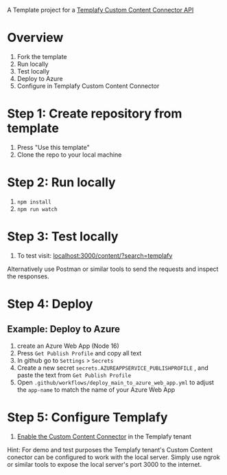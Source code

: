 A Template project for a [Templafy Custom Content Connector API](https://support.templafy.com/hc/en-us/articles/4688349602077)


# Overview

1. Fork the template
1. Run locally
1. Test locally
1. Deploy to Azure 
1. Configure in Templafy Custom Content Connector

# Step 1: Create repository from template
1. Press "Use this template"
1. Clone the repo to your local machine

# Step 2: Run locally

1. `npm install`
2. `npm run watch` 

# Step 3: Test locally

1. To test visit: [localhost:3000/content/?search=templafy](http://localhost:3000/content/?search=templafy)

Alternatively use Postman or similar tools to send the requests and inspect the responses.

# Step 4: Deploy 

## Example: Deploy to Azure

1. create an Azure Web App (Node 16)
1. Press `Get Publish Profile` and copy all text
1. In github go to `Settings` > `Secrets`
1. Create a new secret `secrets.AZUREAPPSERVICE_PUBLISHPROFILE` , and paste the text from `Get Publish Profile`	
1. Open `.github/workflows/deploy_main_to_azure_web_app.yml` to adjust the `app-name` to match the name of your Azure Web App 

# Step 5: Configure Templafy 

1. [Enable the Custom Content Connector](https://support.templafy.com/hc/en-us/articles/4688364239645) in the Templafy tenant

Hint: For demo and test purposes the Templafy tenant's Custom Content conector can be configured to work with the local server. Simply use ngrok or similar tools to expose the local server's port 3000 to the internet.
